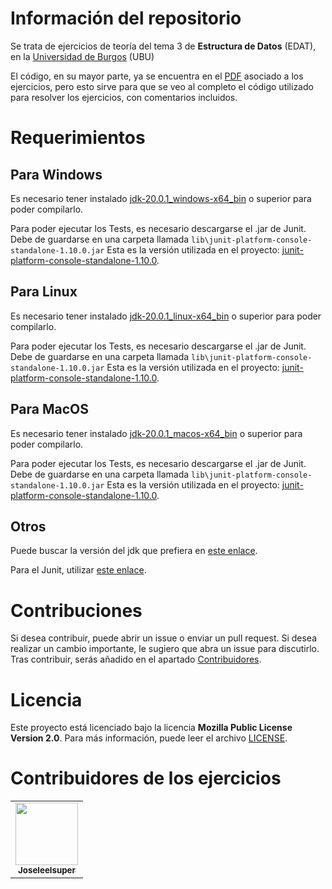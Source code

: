 # Información del repositorio

Se trata de ejercicios de teoría del tema 3 de **Estructura de Datos** (EDAT), en la [Universidad de Burgos](https://www.ubu.es/) (UBU)

El código, en su mayor parte, ya se encuentra en el [PDF]() asociado a los ejercicios, pero esto sirve para que se veo al completo el código utilizado para resolver los ejercicios, con comentarios incluidos.

# Requerimientos
## Para Windows

Es necesario tener instalado [jdk-20.0.1_windows-x64_bin](https://download.oracle.com/java/20/archive/jdk-20.0.1_windows-x64_bin.exe) o superior para poder compilarlo.

Para poder ejecutar los Tests, es necesario descargarse el .jar de Junit. Debe de guardarse en una carpeta llamada `lib\junit-platform-console-standalone-1.10.0.jar` Esta es la versión utilizada en el proyecto: [junit-platform-console-standalone-1.10.0](https://repo1.maven.org/maven2/org/junit/platform/junit-platform-console-standalone/1.10.0/junit-platform-console-standalone-1.10.0.jar).

## Para Linux

Es necesario tener instalado [jdk-20.0.1_linux-x64_bin](https://download.oracle.com/java/20/archive/jdk-20.0.1_linux-x64_bin.deb) o superior para poder compilarlo.

Para poder ejecutar los Tests, es necesario descargarse el .jar de Junit. Debe de guardarse en una carpeta llamada `lib\junit-platform-console-standalone-1.10.0.jar` Esta es la versión utilizada en el proyecto: [junit-platform-console-standalone-1.10.0](https://repo1.maven.org/maven2/org/junit/platform/junit-platform-console-standalone/1.10.0/junit-platform-console-standalone-1.10.0.jar).

## Para MacOS

Es necesario tener instalado [jdk-20.0.1_macos-x64_bin](https://download.oracle.com/java/20/archive/jdk-20.0.1_macos-x64_bin.dmg) o superior para poder compilarlo.

Para poder ejecutar los Tests, es necesario descargarse el .jar de Junit. Debe de guardarse en una carpeta llamada `lib\junit-platform-console-standalone-1.10.0.jar` Esta es la versión utilizada en el proyecto: [junit-platform-console-standalone-1.10.0](https://repo1.maven.org/maven2/org/junit/platform/junit-platform-console-standalone/1.10.0/junit-platform-console-standalone-1.10.0.jar).

## Otros

Puede buscar la versión del jdk que prefiera en [este enlace](https://www.oracle.com/java/technologies/javase/jdk20-archive-downloads.html).

Para el Junit, utilizar [este enlace](https://mvnrepository.com/artifact/org.junit.platform/junit-platform-console-standalone).

# Contribuciones

Si desea contribuir, puede abrir un issue o enviar un pull request. Si desea realizar un cambio importante, le sugiero que abra un issue para discutirlo. Tras contribuir, serás añadido en el apartado [Contribuidores](#contribuidores-de-los-ejercicios).

# Licencia

Este proyecto está licenciado bajo la licencia **Mozilla Public License Version 2.0**. Para más información, puede leer el archivo [LICENSE](LICENSE).

# Contribuidores de los ejercicios

<table>
  <tr>
    <td align="center"><a href="https://github.com/Joseleelsuper"><img src="https://github.com/Joseleelsuper.png" width="100px;" alt=""/><br /><sub><b>Joseleelsuper</b></sub></a></td>
  </tr>
</table>